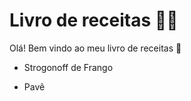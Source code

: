 # Livro de receitas :woman_cook:

Olá! Bem vindo ao meu livro de receitas :wave:

- Strogonoff de Frango

- Pavê

  
